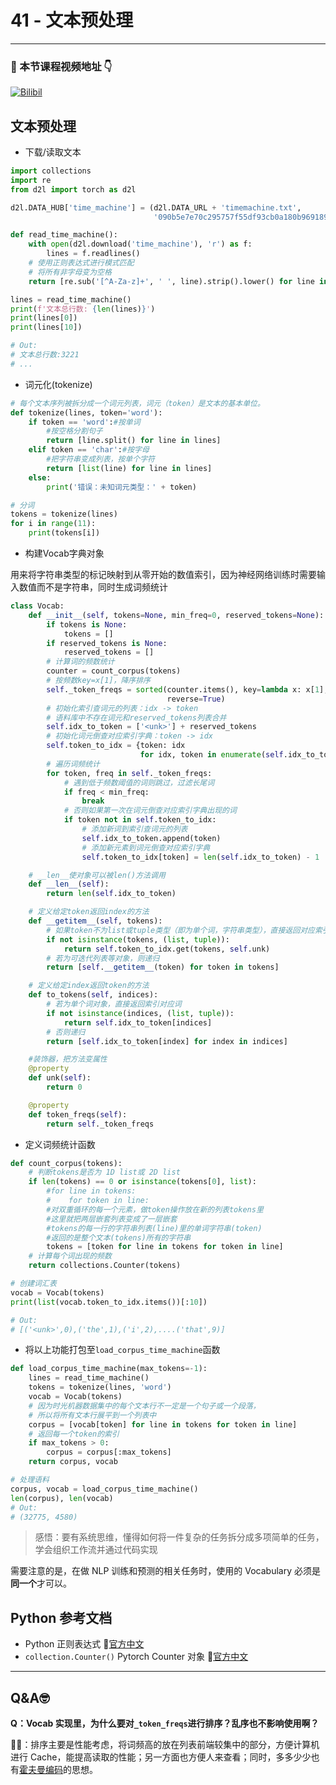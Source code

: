# 41 - 文本预处理

---

### 🎦 本节课程视频地址 👇

[![Bilibil](https://i2.hdslb.com/bfs/archive/851de14b6b74db43bf94c4682bc5c6415ea20ad5.jpg@640w_400h_100Q_1c.webp)](https://www.bilibili.com/video/BV1Fo4y1Q79L)

## 文本预处理

- 下载/读取文本

```python
import collections
import re
from d2l import torch as d2l

d2l.DATA_HUB['time_machine'] = (d2l.DATA_URL + 'timemachine.txt',
                                '090b5e7e70c295757f55df93cb0a180b9691891a')

def read_time_machine():
    with open(d2l.download('time_machine'), 'r') as f:
        lines = f.readlines()
    # 使用正则表达式进行模式匹配
    # 将所有非字母变为空格
    return [re.sub('[^A-Za-z]+', ' ', line).strip().lower() for line in lines]

lines = read_time_machine()
print(f'文本总行数: {len(lines)}')
print(lines[0])
print(lines[10])

# Out:
# 文本总行数:3221
# ...
```

- 词元化(tokenize)

```python
# 每个文本序列被拆分成一个词元列表，词元（token）是文本的基本单位。
def tokenize(lines, token='word'):
    if token == 'word':#按单词
        #按空格分割句子
        return [line.split() for line in lines]
    elif token == 'char':#按字母
        #把字符串变成列表，按单个字符
        return [list(line) for line in lines]
    else:
        print('错误：未知词元类型：' + token)

# 分词
tokens = tokenize(lines)
for i in range(11):
    print(tokens[i])
```

- 构建Vocab字典对象

用来将字符串类型的标记映射到从零开始的数值索引，因为神经网络训练时需要输入数值而不是字符串，同时生成词频统计

```python
class Vocab:
    def __init__(self, tokens=None, min_freq=0, reserved_tokens=None):
        if tokens is None:
            tokens = []
        if reserved_tokens is None:
            reserved_tokens = []
        # 计算词的频数统计
        counter = count_corpus(tokens)
        # 按频数key=x[1]，降序排序
        self._token_freqs = sorted(counter.items(), key=lambda x: x[1],
                                   reverse=True)
        # 初始化索引查词元的列表：idx -> token
        # 语料库中不存在词元和reserved_tokens列表合并
        self.idx_to_token = ['<unk>'] + reserved_tokens
        # 初始化词元倒查对应索引字典：token -> idx
        self.token_to_idx = {token: idx
                             for idx, token in enumerate(self.idx_to_token)}
        # 遍历词频统计
        for token, freq in self._token_freqs:
            # 遇到低于频数阈值的词则跳过，过滤长尾词
            if freq < min_freq:
                break
            # 否则如果第一次在词元倒查对应索引字典出现的词
            if token not in self.token_to_idx:
                # 添加新词到索引查词元的列表
                self.idx_to_token.append(token)
                # 添加新元素到词元倒查对应索引字典
                self.token_to_idx[token] = len(self.idx_to_token) - 1

    # __len__使对象可以被len()方法调用
    def __len__(self):
        return len(self.idx_to_token)

    # 定义给定token返回index的方法
    def __getitem__(self, tokens):
        # 如果token不为list或tuple类型（即为单个词，字符串类型），直接返回对应索引，若不存该词在则返回缺省值self.unk=0
        if not isinstance(tokens, (list, tuple)):
            return self.token_to_idx.get(tokens, self.unk)
        # 若为可迭代列表等对象，则递归
        return [self.__getitem__(token) for token in tokens]

    # 定义给定index返回token的方法
    def to_tokens(self, indices):
        # 若为单个词对象，直接返回索引对应词
        if not isinstance(indices, (list, tuple)):
            return self.idx_to_token[indices]
        # 否则递归
        return [self.idx_to_token[index] for index in indices]

    #装饰器，把方法变属性
    @property
    def unk(self):
        return 0

    @property
    def token_freqs(self):
        return self._token_freqs
```

- 定义词频统计函数

```python
def count_corpus(tokens):
    # 判断tokens是否为 1D list或 2D list
    if len(tokens) == 0 or isinstance(tokens[0], list):
        #for line in tokens:
        #    for token in line:
        #对双重循环的每一个元素，做token操作放在新的列表tokens里
        #这里就把两层嵌套列表变成了一层嵌套
        #tokens的每一行的字符串列表(line)里的单词字符串(token)
        #返回的是整个文本(tokens)所有的字符串
        tokens = [token for line in tokens for token in line]
    # 计算每个词出现的频数
    return collections.Counter(tokens)

# 创建词汇表
vocab = Vocab(tokens)
print(list(vocab.token_to_idx.items())[:10])

# Out:
# [('<unk>',0),('the',1),('i',2),....('that',9)]
```

- 将以上功能打包至`load_corpus_time_machine`函数

```python
def load_corpus_time_machine(max_tokens=-1):
    lines = read_time_machine()
    tokens = tokenize(lines, 'word')
    vocab = Vocab(tokens)
    # 因为时光机器数据集中的每个文本行不一定是一个句子或一个段落，
    # 所以将所有文本行展平到一个列表中
    corpus = [vocab[token] for line in tokens for token in line]
    # 返回每一个token的索引
    if max_tokens > 0:
        corpus = corpus[:max_tokens]
    return corpus, vocab

# 处理语料
corpus, vocab = load_corpus_time_machine()
len(corpus), len(vocab)
# Out:
# (32775, 4580)
```

> 感悟：要有系统思维，懂得如何将一件复杂的任务拆分成多项简单的任务，学会组织工作流并通过代码实现

需要注意的是，在做 NLP 训练和预测的相关任务时，使用的 Vocabulary 必须是**同一个**才可以。

## Python 参考文档

- Python 正则表达式 🧐[官方中文](https://docs.python.org/zh-cn/3/library/re.html)
- `collection.Counter()` Pytorch Counter 对象 🧐[官方中文](https://docs.python.org/zh-cn/3/library/collections.html#counter-objects)

---

## Q&A🤓

**Q：Vocab 实现里，为什么要对`_token_freqs`进行排序？乱序也不影响使用啊？**

**🙋‍♂️**：排序主要是性能考虑，将词频高的放在列表前端较集中的部分，方便计算机进行 Cache，能提高读取的性能；另一方面也方便人来查看；同时，多多少少也有[霍夫曼编码](https://wiwiki.kfd.me/wiki/%E9%9C%8D%E5%A4%AB%E6%9B%BC%E7%BC%96%E7%A0%81)的思想。
